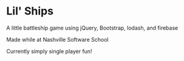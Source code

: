# Lil' Ships

A little battleship game using jQuery, Bootstrap, lodash, and firebase

Made while at Nashville Software School

Currently simply single player fun!
